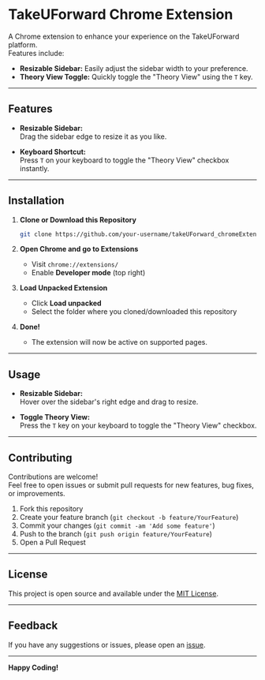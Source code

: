 # TakeUForward Chrome Extension

A Chrome extension to enhance your experience on the TakeUForward platform.  
Features include:
- **Resizable Sidebar:** Easily adjust the sidebar width to your preference.
- **Theory View Toggle:** Quickly toggle the "Theory View" using the `T` key.

---

## Features

- **Resizable Sidebar:**  
  Drag the sidebar edge to resize it as you like.

- **Keyboard Shortcut:**  
  Press `T` on your keyboard to toggle the "Theory View" checkbox instantly.

---

## Installation

1. **Clone or Download this Repository**
    ```sh
    git clone https://github.com/your-username/takeUForward_chromeExtention.git
    ```

2. **Open Chrome and go to Extensions**
    - Visit `chrome://extensions/`
    - Enable **Developer mode** (top right)

3. **Load Unpacked Extension**
    - Click **Load unpacked**
    - Select the folder where you cloned/downloaded this repository

4. **Done!**
    - The extension will now be active on supported pages.

---

## Usage

- **Resizable Sidebar:**  
  Hover over the sidebar's right edge and drag to resize.

- **Toggle Theory View:**  
  Press the `T` key on your keyboard to toggle the "Theory View" checkbox.

---

## Contributing

Contributions are welcome!  
Feel free to open issues or submit pull requests for new features, bug fixes, or improvements.

1. Fork this repository
2. Create your feature branch (`git checkout -b feature/YourFeature`)
3. Commit your changes (`git commit -am 'Add some feature'`)
4. Push to the branch (`git push origin feature/YourFeature`)
5. Open a Pull Request

---

## License

This project is open source and available under the [MIT License](LICENSE).

---

## Feedback

If you have any suggestions or issues, please open an [issue](https://github.com/your-username/takeUForward_chromeExtention/issues).

---

**Happy Coding!**